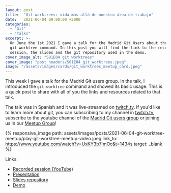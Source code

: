 ```yaml
---
layout: post
title:  "Git worktrees: vida más allá de nuestro área de trabajo"
date:   2021-06-04 09:00:00 +2000
categories:
  - "Git"
  - "Talks"
excerpt: >-
  On June the 1st 2021 I gave a talk for the Madrid Git Users about the 
  git-worktree command. In this post you will find the link to the recorded 
  session, the slides and the git repository used in the demo.
cover_image_alt: "S01E04 git worktrees"  
cover_image: "post_headers/S01E04_git_worktrees.jpeg"
image: "/assets/images/cards/git_worktrees_meetup_card.jpeg"   
---
```


This week I gave a talk for the Madrid Git users group. In the talk, I introduced
the `git-worktree` command and showed its basic usage. This is a quick post to 
share with all of you the links and resources related to that talk. 

The talk was in Spanish and it was live-streamed on 
[twitch.tv](https://www.twitch.tv/cursodegit). If you'd like
to learn more about git, you can subscribing to my channel in 
[twitch.tv](https://www.twitch.tv/cursodegit),
subscribe to the youtube channel of the 
[Madrid Git users group](https://www.youtube.com/channel/UCxrqcHQVPkwiNu_BOuZ4jdQ)
or joining us in our [Meetup Group](https://www.meetup.com/Spanish-Git-Meetup/)!

{% 
  responsive_image path: assets/images/posts/2021-06-04-git-worktree-meetup/play-git-worktree-meetup-video.jpeg 
                    link_to: https://www.youtube.com/watch?v=UxKY3b7ImOc&t=1434s
                    target: _blank
%}

Links:
* [Recorded session (YouTube)](https://www.youtube.com/watch?v=UxKY3b7ImOc&t=1434s)
* [Presentation](https://git-worktrees-meetup.alfonsoalba.com/)
* [Slides repository](https://github.com/alfonso-slides/git-worktrees-vida-mas-alla-de-nuestro-area-de-trabajo)
* [Demo](https://github.com/alfonso-slides/git-worktrees-demo)